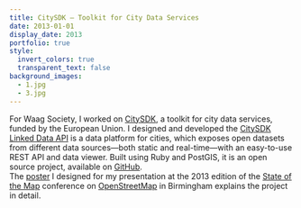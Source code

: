 ```yaml
---
title: CitySDK — Toolkit for City Data Services
date: 2013-01-01
display_date: 2013
portfolio: true
style:
  invert_colors: true
  transparent_text: false
background_images:
  - 1.jpg
  - 3.jpg
---
```


<section>
  <span>
    For Waag Society, I worked on <a href="http://www.citysdk.eu/">CitySDK</a>, a toolkit for city data services, funded by the European Union. I designed and developed the <a href="http://citysdk.waag.org/">CitySDK Linked Data API</a> is a data platform for cities, which exposes open datasets from different data sources—both static and real-time—with an easy-to-use REST API and data viewer. Built using Ruby and PostGIS, it is an open source project, available on <a href="https://github.com/waagsociety/citysdk-ld">GitHub</a>.
  </span>
</section>

<section>
  <span>
    The <a href="{{ site.baseurl }}/files/citysdk-ld-poster.pdf">poster</a> I designed for my presentation at the 2013 edition of the <a href="http://2013.stateofthemap.org/">State of the Map</a> conference on <a href="https://www.openstreetmap.org/">OpenStreetMap</a> in Birmingham explains the project in detail.
  </span>
</section>
